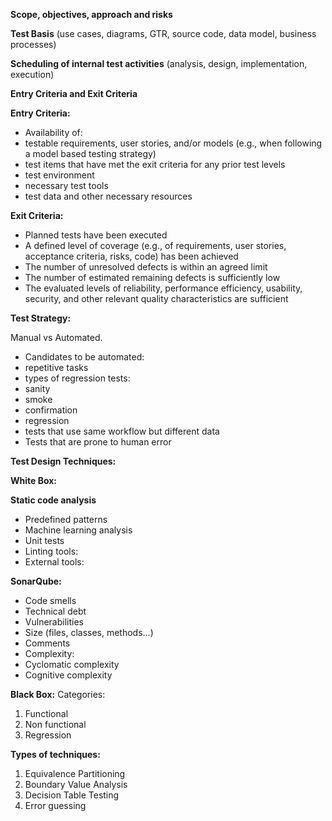 **Scope, objectives, approach and risks**

**Test Basis** (use cases, diagrams, GTR, source code, data model, business processes)

**Scheduling of internal test activities** (analysis, design, implementation, execution)

**Entry Criteria and Exit Criteria**

**Entry Criteria:**

*	Availability of:
* testable requirements, user stories, and/or models (e.g., when following a model based testing strategy) 
*	test items that have met the exit criteria for any prior test levels
*	test environment 
*	necessary test tools 
*	test data and other necessary resources

**Exit Criteria:**

*	Planned tests have been executed 
*	A defined level of coverage (e.g., of requirements, user stories, acceptance criteria, risks, code) has been achieved 
*	The number of unresolved defects is within an agreed limit 
*	The number of estimated remaining defects is sufficiently low 
*	The evaluated levels of reliability, performance efficiency, usability, security, and other relevant quality characteristics are sufficient

**Test Strategy:**
 
Manual vs Automated.

*	Candidates to be automated:
*	repetitive tasks
*	types of regression tests:
*	sanity
*	smoke
*	confirmation
*	regression
*	tests that use same workflow but different data
*	Tests that are prone to human error

**Test Design Techniques:**

**White Box:**

**Static code analysis**

*	Predefined patterns	
*	Machine learning analysis
*	Unit tests
*	Linting tools:
*	External tools: 	

**SonarQube:**

*	Code smells
*	Technical debt
*	Vulnerabilities
*	Size (files, classes, methods…)
*	Comments
*	Complexity:
*	Cyclomatic complexity
*	Cognitive complexity

**Black Box:**
Categories:

1. Functional 
2. Non functional 
3. Regression

**Types of techniques:**

1. Equivalence Partitioning
2. Boundary Value Analysis
3. Decision Table Testing
4. Error guessing


